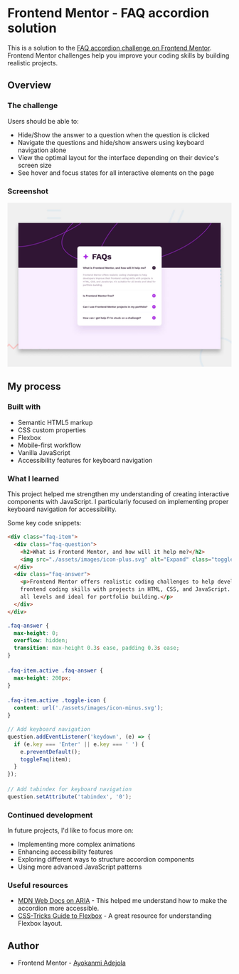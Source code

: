 # Frontend Mentor - FAQ accordion solution

This is a solution to the [FAQ accordion challenge on Frontend Mentor](https://www.frontendmentor.io/challenges/faq-accordion-wyfFdeBwBz). Frontend Mentor challenges help you improve your coding skills by building realistic projects.



## Overview

### The challenge

Users should be able to:

- Hide/Show the answer to a question when the question is clicked
- Navigate the questions and hide/show answers using keyboard navigation alone
- View the optimal layout for the interface depending on their device's screen size
- See hover and focus states for all interactive elements on the page

### Screenshot

![](preview.jpg)



## My process

### Built with

- Semantic HTML5 markup
- CSS custom properties
- Flexbox
- Mobile-first workflow
- Vanilla JavaScript
- Accessibility features for keyboard navigation

### What I learned

This project helped me strengthen my understanding of creating interactive components with JavaScript. I particularly focused on implementing proper keyboard navigation for accessibility.

Some key code snippets:

```html
<div class="faq-item">
  <div class="faq-question">
    <h2>What is Frontend Mentor, and how will it help me?</h2>
    <img src="./assets/images/icon-plus.svg" alt="Expand" class="toggle-icon">
  </div>
  <div class="faq-answer">
    <p>Frontend Mentor offers realistic coding challenges to help developers improve their
    frontend coding skills with projects in HTML, CSS, and JavaScript. It's suitable for
    all levels and ideal for portfolio building.</p>
  </div>
</div>
```

```css
.faq-answer {
  max-height: 0;
  overflow: hidden;
  transition: max-height 0.3s ease, padding 0.3s ease;
}

.faq-item.active .faq-answer {
  max-height: 200px;
}

.faq-item.active .toggle-icon {
  content: url('./assets/images/icon-minus.svg');
}
```

```js
// Add keyboard navigation
question.addEventListener('keydown', (e) => {
  if (e.key === 'Enter' || e.key === ' ') {
    e.preventDefault();
    toggleFaq(item);
  }
});

// Add tabindex for keyboard navigation
question.setAttribute('tabindex', '0');
```

### Continued development

In future projects, I'd like to focus more on:

- Implementing more complex animations
- Enhancing accessibility features
- Exploring different ways to structure accordion components
- Using more advanced JavaScript patterns

### Useful resources

- [MDN Web Docs on ARIA](https://developer.mozilla.org/en-US/docs/Web/Accessibility/ARIA) - This helped me understand how to make the accordion more accessible.
- [CSS-Tricks Guide to Flexbox](https://css-tricks.com/snippets/css/a-guide-to-flexbox/) - A great resource for understanding Flexbox layout.

## Author

- Frontend Mentor - [Ayokanmi Adejola](https://www.frontendmentor.io/profile/Ayokanmi-Adejola)
